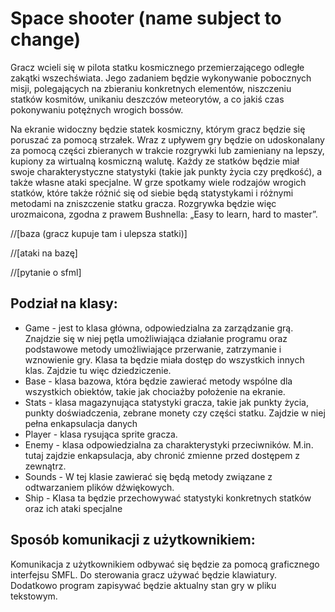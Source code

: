 # Space shooter (name subject to change)

Gracz wcieli się w pilota statku kosmicznego przemierzającego odległe zakątki wszechświata. Jego zadaniem będzie wykonywanie pobocznych misji, polegających na zbieraniu konkretnych elementów, niszczeniu statków kosmitów, unikaniu deszczów meteorytów, a co jakiś czas pokonywaniu potężnych wrogich bossów.

Na ekranie widoczny będzie statek kosmiczny, którym gracz będzie się poruszać za pomocą strzałek. Wraz z upływem gry będzie on udoskonalany za pomocą części zbieranych w trakcie rozgrywki lub zamieniany na lepszy, kupiony za wirtualną kosmiczną walutę. Każdy ze statków będzie miał swoje charakterystyczne statystyki (takie jak punkty życia czy prędkość), a także własne ataki specjalne. W grze spotkamy wiele rodzajów wrogich statków, które także różnić się od siebie będą statystykami i różnymi metodami na zniszczenie statku gracza. Rozgrywka będzie więc urozmaicona, zgodna z prawem Bushnella: „Easy to learn, hard to master”.

//[baza (gracz kupuje tam i ulepsza statki)]

//[ataki na bazę]

//[pytanie o sfml]



## Podział na klasy:
- Game - jest to klasa główna, odpowiedzialna za zarządzanie grą. Znajdzie się w niej pętla umożliwiająca działanie programu oraz podstawowe metody umożliwiające przerwanie, zatrzymanie i wznowienie gry. Klasa ta będzie miała dostęp do wszystkich innych klas. Zajdzie tu więc dziedziczenie.
- Base - klasa bazowa, która będzie zawierać metody wspólne dla wszystkich obiektów, takie jak chociażby położenie na ekranie.
- Stats - klasa magazynująca statystyki gracza, takie jak punkty życia, punkty doświadczenia, zebrane monety czy części statku. Zajdzie w niej pełna enkapsulacja danych
- Player - klasa rysująca sprite gracza.
- Enemy - klasa odpowiedzialna za charakterystyki przeciwników. M.in. tutaj zajdzie enkapsulacja, aby chronić zmienne przed dostępem z zewnątrz.
- Sounds - W tej klasie zawierać się będą metody związane z odtwarzaniem plików dźwiękowych.
- Ship - Klasa ta będzie przechowywać statystyki konkretnych statków oraz ich ataki specjalne


## Sposób komunikacji z użytkownikiem:
Komunikacja z użytkownikiem odbywać się będzie za pomocą graficznego interfejsu SMFL.
Do sterowania gracz używać będzie klawiatury.
Dodatkowo program zapisywać będzie aktualny stan gry w pliku tekstowym.
